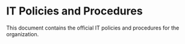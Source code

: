 # IT Policies and Procedures

This document contains the official IT policies and procedures for the organization.
